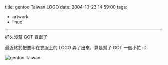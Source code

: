 title: gentoo Taiwan LOGO
date: 2004-10-23 14:59:00
tags: 
- artwork
- linux
---

好久沒幫 GOT 貢獻了

最近終於把要印在衣服上的 LOGO 弄了出來，算是幫了 GOT 一個小忙 :D

![gentoo Taiwan](http://wshlab2.ee.kuas.edu.tw/~yurenju/albums/other/logo_got.jpg)